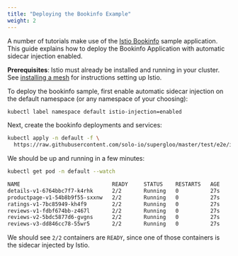 ```yaml
---
title: "Deploying the Bookinfo Example"
weight: 2
---
```


A number of tutorials make use of the [Istio Bookinfo](https://istio.io/docs/examples/bookinfo/) sample application. 
This guide explains how to deploy the Bookinfo Application with automatic sidecar injection enabled. 

**Prerequisites**: Istio must already be installed and running in your cluster. See [installing a mesh](../install) for instructions 
setting up Istio.

To deploy the bookinfo sample, first enable automatic sidecar injection on the default namespace (or any namespace of your choosing):

```bash
kubectl label namespace default istio-injection=enabled
```

Next, create the bookinfo deployments and services:

```bash
kubectl apply -n default -f \
  https://raw.githubusercontent.com/solo-io/supergloo/master/test/e2e/istio/files/bookinfo.yaml
```

We should be up and running in a few minutes:

```bash
kubectl get pod -n default --watch

NAME                             READY     STATUS    RESTARTS   AGE
details-v1-6764bbc7f7-k4rhk      2/2       Running   0          27s
productpage-v1-54b8b9f55-sxxnw   2/2       Running   0          27s
ratings-v1-7bc85949-kh4f9        2/2       Running   0          27s
reviews-v1-fdbf674bb-z467l       2/2       Running   0          27s
reviews-v2-5bdc5877d6-gvgns      2/2       Running   0          27s
reviews-v3-dd846cc78-55wr5       2/2       Running   0          27s
```

We should see `2/2` containers are `READY`, since one of those containers is the sidecar injected by Istio.
